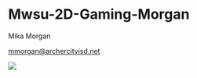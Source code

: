 # Mwsu-2D-Gaming-Morgan

Mika Morgan

mmorgan@archercityisd.net

![](https://github.com/mikamorgan/Mwsu-2D-Gaming-Morgan/blob/master/36535076_10155656301900496_211064579940155392_n.jpg)
